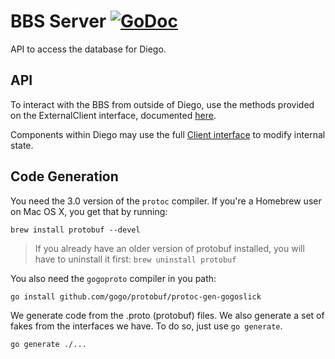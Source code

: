 # BBS Server [![GoDoc](https://godoc.org/github.com/cloudfoundry-incubator/bbs?status.svg)](https://godoc.org/github.com/cloudfoundry-incubator/bbs)

API to access the database for Diego.

## API

To interact with the BBS from outside of Diego, use the methods provided on the
ExternalClient interface, documented [here](https://godoc.org/github.com/cloudfoundry-incubator/bbs#ExternalClient).

Components within Diego may use the full [Client interface](https://godoc.org/github.com/cloudfoundry-incubator/bbs#Client) to modify internal state.

## Code Generation

You need the 3.0 version of the `protoc` compiler. If you're a Homebrew user
on Mac OS X, you get that by running:

```
brew install protobuf --devel
```

> If you already have an older version of protobuf installed, you will have to
> uninstall it first: `brew uninstall protobuf`

You also need the `gogoproto` compiler in you path:

```
go install github.com/gogo/protobuf/protoc-gen-gogoslick
```

We generate code from the .proto (protobuf) files. We also generate a set of
fakes from the interfaces we have.
To do so, just use `go generate`.

```
go generate ./...
```
